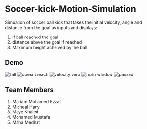 # Soccer-kick-Motion-Simulation

Simuation of soccer ball kick that takes the initial velocity, angle and distance from the goal as inputs and displays:

1. if ball reached the goal
2. distance above the goal if reached
3. Maximum height acheived by the ball

## Demo

![fall](https://github.com/mariamezzat01/Foul-kick-Motion-Simulation/assets/93602995/461a01ad-f35e-45d3-8f90-b31d39159fed)
![doesnt reach](https://github.com/mariamezzat01/Foul-kick-Motion-Simulation/assets/93602995/b70c74f0-7faa-4b40-81c5-cf295f777824)
![velocity zero](https://github.com/mariamezzat01/Foul-kick-Motion-Simulation/assets/93602995/ccd2b629-2897-4436-a18f-3cc0fd9c5a09)
![main window](https://github.com/mariamezzat01/Foul-kick-Motion-Simulation/assets/93602995/8b5cec15-f913-4187-99d3-9b773bac295d)
![passed](https://github.com/mariamezzat01/Foul-kick-Motion-Simulation/assets/93602995/aa7f280f-5dfa-4491-becf-9a018af7d611)

## Team Members

1. Mariam Mohamed Ezzat
2. Micheal Hany
3. Maye Khaled
4. Mohamed Mustafa
5. Maha Medhat

